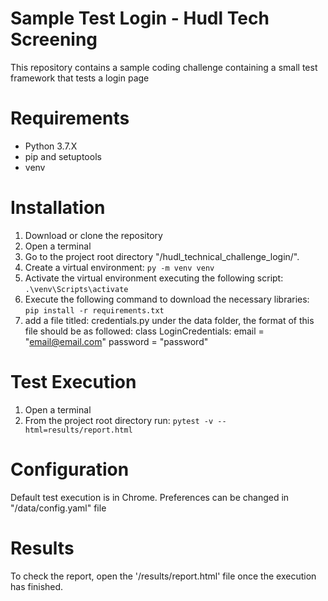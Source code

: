 # Sample Test Login - Hudl Tech Screening

This repository contains a sample coding challenge containing a small test framework that tests a login page

# Requirements

* Python 3.7.X
* pip and setuptools
* venv

# Installation

1. Download or clone the repository 
2. Open a terminal
3. Go to the project root directory "/hudl_technical_challenge_login/".
4. Create a virtual environment: `py -m venv venv`
5. Activate the virtual environment executing the following script: `.\venv\Scripts\activate`
6. Execute the following command to download the necessary libraries:  `pip install -r requirements.txt`
7. add a file titled: credentials.py under the data folder, the format of this file should be as followed: 
   class LoginCredentials:
      email = "email@email.com"
      password = "password"


# Test Execution

1. Open a terminal
2. From the project root directory run: `pytest -v --html=results/report.html`

# Configuration

Default test execution is in Chrome. Preferences can be changed in "/data/config.yaml" file

# Results

To check the report, open the '/results/report.html' file once the execution has finished.

   
